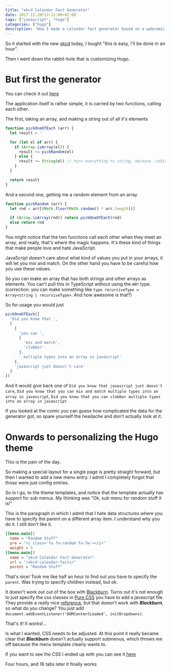 ```yaml
---
title: "xkcd Calendar Fact Generator"
date: 2017-12-20T13:12:09+02:00
tags: ["javascript", "hugo"]
categories: ["hugo"]
description: "How I made a calendar fact generator based on a webcomic and then fell into the rabbit-hole of customizing Hugo"
---
```


So it started with the new [xkcd](https://xkcd.com/1930/) today, I tought "this
is easy, I'll be done in an hour".

Then I went down the rabbit-hole that is customizing Hugo.

# But first the generator

You can check it out [here](/random-stuff/xkcd-calendar-facts/)

The application itself is rather simple, it is carried by two functions, calling
each other.

The first, taking an array, and making a string out of all it's elements

```js
function pickOneOfEach (arr) {
  let result = ''

  for (let el of arr) {
    if (Array.isArray(el)) {
      result += pickRandom(el)
    } else {
      result += String(el) // turn everything to string, because .toString() can be unreliable in what it returns
    }
  }

  return result
}
```

And a second one, getting me a random element from an array

```js
function pickRandom (arr) {
  let rnd = arr[(Math.floor(Math.random() * arr.length))]

  if (Array.isArray(rnd)) return pickOneOfEach(rnd)
  else return rnd
}
```

You might notice that the two functions call each other when they meet an array,
and really, that's where the magic happens. It's these kind of things that make
people love and hate JavaScript.

JavaScript doesn't care about what kind of values you put in your arrays, it
will let you mix and match. On the other hand you have to be careful how you use
these values.

So you can make an array that has both strings and other arrays as elements. You
can't pull this in TypeScript without using the `ANY` type.  
(correction: you can make something like `type recursiveType = Array<string | recursiveType>`. And how awesome is that?)

So for usage you would just

```js
pickOneOfEach([
  'Did you know that ',
  [
    [
      'you can ',
      [
        'mix and match',
        'clobber'
      ],
      ' multiple types into an array in javascript'
    ],
    'javascript just doesn\'t care'
  ]
])
```

And it would give back one of `Did you know that javascript just doesn't care`,
`Did you know that you can mix and match multiple types into an array in javascript`,
`Did you know that you can clobber multiple types into an array in javascript`

If you looked at the comic you can guess how complicated the data for the
generator got, so spare yourself the headache and don't actually look at it.

# Onwards to personalizing the Hugo theme

This is the pain of the day.

So making a special layout for a single page is pretty straight forward, but
then I wanted to add a new menu entry. I admit I completely forgot that those
were just config entries.

So in I go, to the theme templates, and notice that the template actually has
support for sub menus. My thinking was "Ok, sub menu for random stuff it is!"

This is the paragraph in which I admit that I hate data structures where you
have to specify the parent on a different array item. I understand why you do it.
I still don't like it.

```ini
[[menu.main]]
  name = "Random Stuff"
  pre = "<i class='fa fa-random fa-fw'></i>"
  weight = 5
[[menu.main]]
  name = "xkcd Calendar Fact Generator"
  url = "/xkcd-calendar-facts/"
  parent = "Random Stuff"
```

That's nice! Took me like half an hour to find out you have to specify the
`parent`. Was trying to specify children instead, but ok.

It doesn't work out out of the box with
[Blackburn](https://github.com/yoshiharuyamashita/blackburn). Turns out it's not
enough to just specify the css classes in [Pure CSS](https://purecss.io/) you
have to add a javascript file. They provide a really nice
[reference](https://purecss.io/js/menus.js), but that doesn't work with
___Blackburn___, so what do you change? You just add
`document.addEventListener('DOMContentLoaded', initDropdowns)`.

That's it! It works!...

Is what I wanted, CSS needs to be adjusted. At this point it really became clear
that ___Blackburn___ doesn't actually support submenus, which throws me off
because the menu template clearly wants to.

If you want to see the CSS I ended up with you can see it
[here](/css/menu-override.css)

Four hours, and 16 tabs later it finally works
